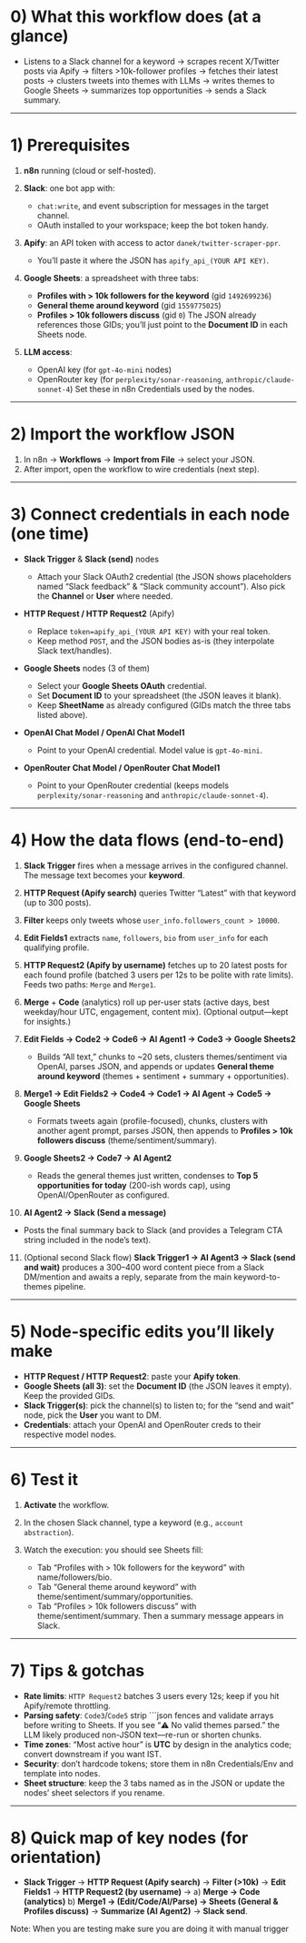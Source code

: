 
# 0) What this workflow does (at a glance)

* Listens to a Slack channel for a keyword → scrapes recent X/Twitter posts via Apify → filters >10k-follower profiles → fetches their latest posts → clusters tweets into themes with LLMs → writes themes to Google Sheets → summarizes top opportunities → sends a Slack summary. 

---

# 1) Prerequisites

1. **n8n** running (cloud or self-hosted).
2. **Slack**: one bot app with:

   * `chat:write`, and event subscription for messages in the target channel.
   * OAuth installed to your workspace; keep the bot token handy.
3. **Apify**: an API token with access to actor `danek/twitter-scraper-ppr`.

   * You’ll paste it where the JSON has `apify_api_(YOUR API KEY)`. 
4. **Google Sheets**: a spreadsheet with three tabs:

   * **Profiles with > 10k followers for the keyword** (gid `1492699236`)
   * **General theme around keyword** (gid `1559775025`)
   * **Profiles > 10k followers discuss** (gid `0`)
     The JSON already references those GIDs; you’ll just point to the **Document ID** in each Sheets node. 
5. **LLM access**:

   * OpenAI key (for `gpt-4o-mini` nodes)
   * OpenRouter key (for `perplexity/sonar-reasoning`, `anthropic/claude-sonnet-4`)
     Set these in n8n Credentials used by the nodes. 

---

# 2) Import the workflow JSON

1. In n8n → **Workflows** → **Import from File** → select your JSON.
2. After import, open the workflow to wire credentials (next step). 

---

# 3) Connect credentials in each node (one time)

* **Slack Trigger** & **Slack (send)** nodes

  * Attach your Slack OAuth2 credential (the JSON shows placeholders named “Slack feedback” & “Slack community account”). Also pick the **Channel** or **User** where needed. 
* **HTTP Request / HTTP Request2** (Apify)

  * Replace `token=apify_api_(YOUR API KEY)` with your real token.
  * Keep method `POST`, and the JSON bodies as-is (they interpolate Slack text/handles). 
* **Google Sheets** nodes (3 of them)

  * Select your **Google Sheets OAuth** credential.
  * Set **Document ID** to your spreadsheet (the JSON leaves it blank).
  * Keep **SheetName** as already configured (GIDs match the three tabs listed above). 
* **OpenAI Chat Model / OpenAI Chat Model1**

  * Point to your OpenAI credential. Model value is `gpt-4o-mini`. 
* **OpenRouter Chat Model / OpenRouter Chat Model1**

  * Point to your OpenRouter credential (keeps models `perplexity/sonar-reasoning` and `anthropic/claude-sonnet-4`). 

---

# 4) How the data flows (end-to-end)

1. **Slack Trigger** fires when a message arrives in the configured channel. The message text becomes your **keyword**. 
2. **HTTP Request (Apify search)** queries Twitter “Latest” with that keyword (up to 300 posts). 
3. **Filter** keeps only tweets whose `user_info.followers_count > 10000`. 
4. **Edit Fields1** extracts `name`, `followers`, `bio` from `user_info` for each qualifying profile. 
5. **HTTP Request2 (Apify by username)** fetches up to 20 latest posts for each found profile (batched 3 users per 12s to be polite with rate limits). Feeds two paths: `Merge` and `Merge1`. 
6. **Merge** + **Code** (analytics) roll up per-user stats (active days, best weekday/hour UTC, engagement, content mix). (Optional output—kept for insights.) 
7. **Edit Fields → Code2 → Code6 → AI Agent1 → Code3 → Google Sheets2**

   * Builds “All text,” chunks to ~20 sets, clusters themes/sentiment via OpenAI, parses JSON, and appends or updates **General theme around keyword** (themes + sentiment + summary + opportunities). 
8. **Merge1 → Edit Fields2 → Code4 → Code1 → AI Agent → Code5 → Google Sheets**

   * Formats tweets again (profile-focused), chunks, clusters with another agent prompt, parses JSON, then appends to **Profiles > 10k followers discuss** (theme/sentiment/summary). 
9. **Google Sheets2 → Code7 → AI Agent2**

   * Reads the general themes just written, condenses to **Top 5 opportunities for today** (200-ish words cap), using OpenAI/OpenRouter as configured. 
10. **AI Agent2 → Slack (Send a message)**

* Posts the final summary back to Slack (and provides a Telegram CTA string included in the node’s text). 

11. (Optional second Slack flow) **Slack Trigger1 → AI Agent3 → Slack (send and wait)** produces a 300–400 word content piece from a Slack DM/mention and awaits a reply, separate from the main keyword-to-themes pipeline. 

---

# 5) Node-specific edits you’ll likely make

* **HTTP Request / HTTP Request2**: paste your **Apify token**. 
* **Google Sheets (all 3)**: set the **Document ID** (the JSON leaves it empty). Keep the provided GIDs. 
* **Slack Trigger(s)**: pick the channel(s) to listen to; for the “send and wait” node, pick the **User** you want to DM. 
* **Credentials**: attach your OpenAI and OpenRouter creds to their respective model nodes. 

---

# 6) Test it

1. **Activate** the workflow.
2. In the chosen Slack channel, type a keyword (e.g., `account abstraction`).
3. Watch the execution: you should see Sheets fill:

   * Tab “Profiles with > 10k followers for the keyword” with name/followers/bio.
   * Tab “General theme around keyword” with theme/sentiment/summary/opportunities.
   * Tab “Profiles > 10k followers discuss” with theme/sentiment/summary.
     Then a summary message appears in Slack. 

---

# 7) Tips & gotchas

* **Rate limits**: `HTTP Request2` batches 3 users every 12s; keep if you hit Apify/remote throttling. 
* **Parsing safety**: `Code3`/`Code5` strip ```json fences and validate arrays before writing to Sheets. If you see “⚠️ No valid themes parsed.” the LLM likely produced non-JSON text—re-run or shorten chunks. 
* **Time zones**: “Most active hour” is **UTC** by design in the analytics code; convert downstream if you want IST. 
* **Security**: don’t hardcode tokens; store them in n8n Credentials/Env and template into nodes.
* **Sheet structure**: keep the 3 tabs named as in the JSON or update the nodes’ sheet selectors if you rename. 

---

# 8) Quick map of key nodes (for orientation)

* **Slack Trigger** → **HTTP Request (Apify search)** → **Filter (>10k)** →
  **Edit Fields1** → **HTTP Request2 (by username)** →
  a) **Merge → Code (analytics)**
  b) **Merge1 → (Edit/Code/AI/Parse) → Sheets (General & Profiles discuss)** → **Summarize (AI Agent2)** → **Slack send**. 

Note: When you are testing make sure you are doing it with manual trigger
